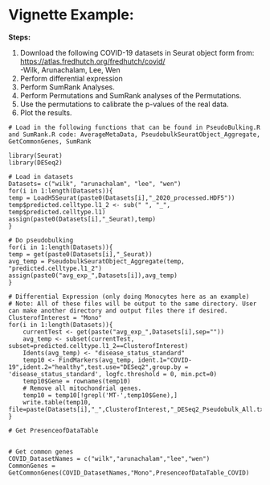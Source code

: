 
# Vignette Example:

**Steps:**
<br/>
1) Download the following COVID-19 datasets in Seurat object form from: https://atlas.fredhutch.org/fredhutch/covid/ <br/>
-Wilk, Arunachalam, Lee, Wen<br/>
2) Perform differential expression<br/>
3) Perform SumRank Analyses.<br/>
4) Perform Permutations and SumRank analyses of the Permutations.<br/>
5) Use the permutations to calibrate the p-values of the real data.<br/>
6) Plot the results.<br/> 
```
# Load in the following functions that can be found in PseudoBulking.R and SumRank.R code: AverageMetaData, PseudobulkSeuratObject_Aggregate, GetCommonGenes, SumRank

library(Seurat)
library(DESeq2)

# Load in datasets
Datasets= c("wilk", "arunachalam", "lee", "wen")
for(i in 1:length(Datasets)){
temp = LoadH5Seurat(paste0(Datasets[i],"_2020_processed.HDF5"))
temp$predicted.celltype.l1_2 <- sub(" ", "_", temp$predicted.celltype.l1)
assign(paste0(Datasets[i],"_Seurat),temp)
}

# Do pseudobulking
for(i in 1:length(Datasets)){
temp = get(paste0(Datasets[i],"_Seurat))
avg_temp = PseudobulkSeuratObject_Aggregate(temp, "predicted.celltype.l1_2")
assign(paste0("avg_exp_",Datasets[i]),avg_temp)
}

# Differential Expression (only doing Monocytes here as an example)
# Note: All of these files will be output to the same directory. User can make another directory and output files there if desired.
ClusterofInterest = "Mono"
for(i in 1:length(Datasets)){
    currentTest <- get(paste("avg_exp_",Datasets[i],sep=""))
    avg_temp <- subset(currentTest, subset=predicted.celltype.l1_2==ClusterofInterest)
    Idents(avg_temp) <- "disease_status_standard"
    temp10 <- FindMarkers(avg_temp, ident.1="COVID-19",ident.2="healthy",test.use="DESeq2",group.by = 'disease_status_standard', logfc.threshold = 0, min.pct=0)
    temp10$Gene = rownames(temp10)
    # Remove all mitochondrial genes.
    temp10 = temp10[!grepl('MT-',temp10$Gene),]
    write.table(temp10, file=paste(Datasets[i],"_",ClusterofInterest,"_DESeq2_Pseudobulk_All.txt",sep=""),sep="\t",row.names=FALSE,col.names=TRUE,quote=FALSE)
}

# Get PresenceofDataTable


# Get common genes
COVID_DatasetNames = c("wilk","arunachalam","lee","wen")
CommonGenes = GetCommonGenes(COVID_DatasetNames,"Mono",PresenceofDataTable_COVID)


```


